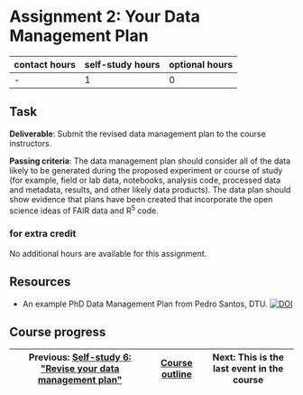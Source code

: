 # Assignment 2: Your Data Management Plan

| contact hours | self-study hours | optional hours |
|---|---|---|
| - | 1 | 0 |

## Task

__Deliverable__: Submit the revised data management plan to the course instructors.

__Passing criteria__: The data management plan should consider all of the data likely to be generated during the proposed experiment or course of study (for example, field or lab data, notebooks, analysis code, processed data and metadata, results, and other likely data products). The data plan should show evidence that plans have been created that incorporate the open science ideas of FAIR data and R<sup>5</sup> code.

### for extra credit
No additional hours are available for this assignment.

## Resources
- An example PhD Data Management Plan from Pedro Santos, DTU. [![DOI](https://zenodo.org/badge/DOI/10.5281/zenodo.4009127.svg)](https://doi.org/10.5281/zenodo.4009127)


## Course progress
| Previous: [Self-study 6: "Revise your data management plan"](../13_selfstudy6/readme.md) | [Course outline](../readme.md#course-outline) | Next: This is the last event in the course |
|---|---|---|
